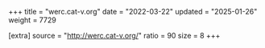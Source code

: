 +++
title = "werc.cat-v.org"
date = "2022-03-22"
updated = "2025-01-26"
weight = 7729

[extra]
source = "http://werc.cat-v.org/"
ratio = 90
size = 8
+++
